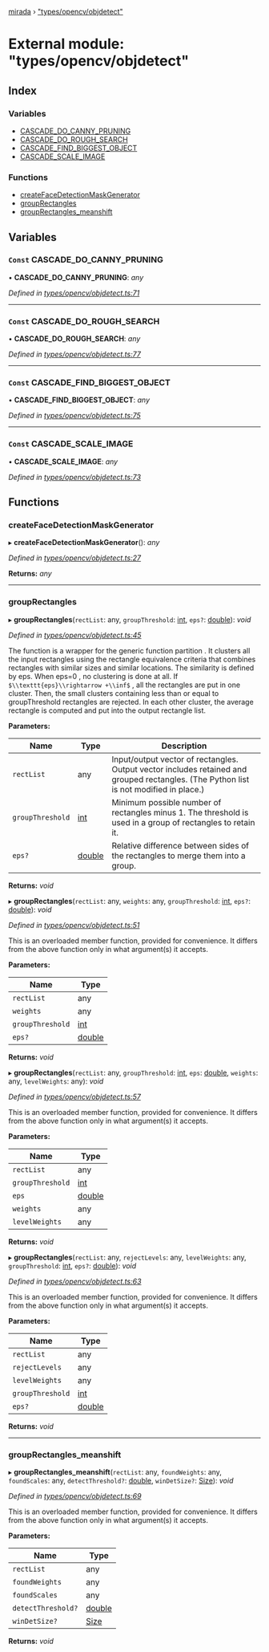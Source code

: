 [mirada](../README.md) › ["types/opencv/objdetect"](_types_opencv_objdetect_.md)

# External module: "types/opencv/objdetect"


## Index

### Variables

* [CASCADE_DO_CANNY_PRUNING](_types_opencv_objdetect_.md#const-cascade_do_canny_pruning)
* [CASCADE_DO_ROUGH_SEARCH](_types_opencv_objdetect_.md#const-cascade_do_rough_search)
* [CASCADE_FIND_BIGGEST_OBJECT](_types_opencv_objdetect_.md#const-cascade_find_biggest_object)
* [CASCADE_SCALE_IMAGE](_types_opencv_objdetect_.md#const-cascade_scale_image)

### Functions

* [createFaceDetectionMaskGenerator](_types_opencv_objdetect_.md#createfacedetectionmaskgenerator)
* [groupRectangles](_types_opencv_objdetect_.md#grouprectangles)
* [groupRectangles_meanshift](_types_opencv_objdetect_.md#grouprectangles_meanshift)

## Variables

### `Const` CASCADE_DO_CANNY_PRUNING

• **CASCADE_DO_CANNY_PRUNING**: *any*

*Defined in [types/opencv/objdetect.ts:71](https://github.com/cancerberoSgx/mirada/blob/e7b5ae6/mirada/src/types/opencv/objdetect.ts#L71)*

___

### `Const` CASCADE_DO_ROUGH_SEARCH

• **CASCADE_DO_ROUGH_SEARCH**: *any*

*Defined in [types/opencv/objdetect.ts:77](https://github.com/cancerberoSgx/mirada/blob/e7b5ae6/mirada/src/types/opencv/objdetect.ts#L77)*

___

### `Const` CASCADE_FIND_BIGGEST_OBJECT

• **CASCADE_FIND_BIGGEST_OBJECT**: *any*

*Defined in [types/opencv/objdetect.ts:75](https://github.com/cancerberoSgx/mirada/blob/e7b5ae6/mirada/src/types/opencv/objdetect.ts#L75)*

___

### `Const` CASCADE_SCALE_IMAGE

• **CASCADE_SCALE_IMAGE**: *any*

*Defined in [types/opencv/objdetect.ts:73](https://github.com/cancerberoSgx/mirada/blob/e7b5ae6/mirada/src/types/opencv/objdetect.ts#L73)*

## Functions

###  createFaceDetectionMaskGenerator

▸ **createFaceDetectionMaskGenerator**(): *any*

*Defined in [types/opencv/objdetect.ts:27](https://github.com/cancerberoSgx/mirada/blob/e7b5ae6/mirada/src/types/opencv/objdetect.ts#L27)*

**Returns:** *any*

___

###  groupRectangles

▸ **groupRectangles**(`rectList`: any, `groupThreshold`: [int](_types_opencv__hacks_.md#int), `eps?`: [double](_types_opencv__hacks_.md#double)): *void*

*Defined in [types/opencv/objdetect.ts:45](https://github.com/cancerberoSgx/mirada/blob/e7b5ae6/mirada/src/types/opencv/objdetect.ts#L45)*

The function is a wrapper for the generic function partition . It clusters all the input rectangles
using the rectangle equivalence criteria that combines rectangles with similar sizes and similar
locations. The similarity is defined by eps. When eps=0 , no clustering is done at all. If
`$\\texttt{eps}\\rightarrow +\\inf$` , all the rectangles are put in one cluster. Then, the small
clusters containing less than or equal to groupThreshold rectangles are rejected. In each other
cluster, the average rectangle is computed and put into the output rectangle list.

**Parameters:**

Name | Type | Description |
------ | ------ | ------ |
`rectList` | any | Input/output vector of rectangles. Output vector includes retained and grouped rectangles. (The Python list is not modified in place.)  |
`groupThreshold` | [int](_types_opencv__hacks_.md#int) | Minimum possible number of rectangles minus 1. The threshold is used in a group of rectangles to retain it.  |
`eps?` | [double](_types_opencv__hacks_.md#double) | Relative difference between sides of the rectangles to merge them into a group.  |

**Returns:** *void*

▸ **groupRectangles**(`rectList`: any, `weights`: any, `groupThreshold`: [int](_types_opencv__hacks_.md#int), `eps?`: [double](_types_opencv__hacks_.md#double)): *void*

*Defined in [types/opencv/objdetect.ts:51](https://github.com/cancerberoSgx/mirada/blob/e7b5ae6/mirada/src/types/opencv/objdetect.ts#L51)*

This is an overloaded member function, provided for convenience. It differs from the above function
only in what argument(s) it accepts.

**Parameters:**

Name | Type |
------ | ------ |
`rectList` | any |
`weights` | any |
`groupThreshold` | [int](_types_opencv__hacks_.md#int) |
`eps?` | [double](_types_opencv__hacks_.md#double) |

**Returns:** *void*

▸ **groupRectangles**(`rectList`: any, `groupThreshold`: [int](_types_opencv__hacks_.md#int), `eps`: [double](_types_opencv__hacks_.md#double), `weights`: any, `levelWeights`: any): *void*

*Defined in [types/opencv/objdetect.ts:57](https://github.com/cancerberoSgx/mirada/blob/e7b5ae6/mirada/src/types/opencv/objdetect.ts#L57)*

This is an overloaded member function, provided for convenience. It differs from the above function
only in what argument(s) it accepts.

**Parameters:**

Name | Type |
------ | ------ |
`rectList` | any |
`groupThreshold` | [int](_types_opencv__hacks_.md#int) |
`eps` | [double](_types_opencv__hacks_.md#double) |
`weights` | any |
`levelWeights` | any |

**Returns:** *void*

▸ **groupRectangles**(`rectList`: any, `rejectLevels`: any, `levelWeights`: any, `groupThreshold`: [int](_types_opencv__hacks_.md#int), `eps?`: [double](_types_opencv__hacks_.md#double)): *void*

*Defined in [types/opencv/objdetect.ts:63](https://github.com/cancerberoSgx/mirada/blob/e7b5ae6/mirada/src/types/opencv/objdetect.ts#L63)*

This is an overloaded member function, provided for convenience. It differs from the above function
only in what argument(s) it accepts.

**Parameters:**

Name | Type |
------ | ------ |
`rectList` | any |
`rejectLevels` | any |
`levelWeights` | any |
`groupThreshold` | [int](_types_opencv__hacks_.md#int) |
`eps?` | [double](_types_opencv__hacks_.md#double) |

**Returns:** *void*

___

###  groupRectangles_meanshift

▸ **groupRectangles_meanshift**(`rectList`: any, `foundWeights`: any, `foundScales`: any, `detectThreshold?`: [double](_types_opencv__hacks_.md#double), `winDetSize?`: [Size](../classes/_types_opencv__hacks_.size.md)): *void*

*Defined in [types/opencv/objdetect.ts:69](https://github.com/cancerberoSgx/mirada/blob/e7b5ae6/mirada/src/types/opencv/objdetect.ts#L69)*

This is an overloaded member function, provided for convenience. It differs from the above function
only in what argument(s) it accepts.

**Parameters:**

Name | Type |
------ | ------ |
`rectList` | any |
`foundWeights` | any |
`foundScales` | any |
`detectThreshold?` | [double](_types_opencv__hacks_.md#double) |
`winDetSize?` | [Size](../classes/_types_opencv__hacks_.size.md) |

**Returns:** *void*